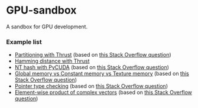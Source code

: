 GPU-sandbox
===========

A sandbox for GPU development.


### Example list

* [Partitioning with Thrust][1] (based on [this Stack Overflow question][2])
* [Hamming distance with Thrust][3]
* [NT hash with PyCUDA][4] (based on [this Stack Overflow question][5])
* [Global memory vs Constant memory vs Texture memory][6] (based on [this Stack Overflow question][7])
* [Pointer type checking][8] (based on [this Stack Overflow question][9])
* [Element-wise product of complex vectors][10] (based on [this Stack Overflow question][11])


[1]: src/gpu_partitioning.cu
[2]: http://stackoverflow.com/a/16602201/1043187
[3]: src/gpu_hamming_distance.cu
[4]: src/gpu_hash.py
[5]: http://stackoverflow.com/questions/16257776/pycuda-inconsistent-results-on-the-same-platform/16293077#16293077
[6]: src/gpu_texture.cu
[7]: http://stackoverflow.com/questions/14398416/convenience-of-2d-cuda-texture-memory-against-global-memory
[8]: src/gpu_pointer_type.cu
[9]: http://stackoverflow.com/questions/16684212/strange-behavior-when-detecting-global-memory
[10]: src/gpu_complex_multiplication.cu
[11]: http://stackoverflow.com/questions/16899237/element-by-element-vector-multiplication-cuda

